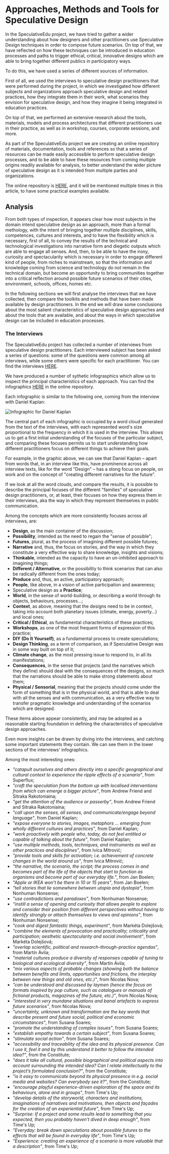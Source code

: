 # Approaches, Methods and Tools for Speculative Design

In the SpeculativeEdu project, we have tried to gather a wider understanding about how designers and other practitioners use Speculative Design techniques in order to compose future scenarios. On top of that, we have reflected on how these techniques can be introduced in education processes and paths to trigger ethical, critical, innovative designs which are able to bring together different publics in participatory ways.

To do this, we have used a series of different sources of information.

First of all, we used the interviews to speculative design practitioners that were performed during the project, in which we investigated how different subjects and organizations approach speculative design and related practices, how they integrate them in their work, what scenarios they envision for speculative design, and how they imagine it being integrated in education practices.

On top of that, we performed an extensive research about the tools, materials, models and process architectures that different practitioners use in their practice, as well as in workshop, courses, corporate sessions, and more.

As part of the SpeculativeEdu project we are creating an online repository of materials, documentation, tools and references so that a series of resources can be made easily accessible to perform speculative design processes, and to be able to have these resources from coming multiple origins readily available for analysis, to better understand the wider picture of speculative design as it is intended from multiple parties and organizations.

The online repository is [HERE](https://github.com/speculativeedu/The-SpeculativeEdu-Online-Repository), and it will be mentioned multiple times in this article, to have some practical examples available.

## Analysis

From both types of inspection, it appears clear how most subjects in the domain intend speculative design as an approach, more than a formal methology, with the intent of bringing together multiple disciplines, skills, competences, cultures and interests, and to have the flexibility which is necessary, first of all, to convey the results of the technical and technological investigations into narrative form and diegetic outputs which are able to engage all senses. And, then, to be able to have the irony, curiosity and spectacularity which is necessary in order to engage different kind of people, from niches to mainstream, so that the information and knowledge coming from science and technology do not remain in the technical domain, but become an opportunity to bring communities together into a critical reflection around possible future scenarios of their cities, environment, schools, offices, homes etc.

In the following sections we will first analyse the interviews that we have collected, then compare the toolkits and methods that have been made available by design practitioners. In the end we will draw some conclusions about the most salient characteristics of speculative design approaches and about the tools that are available, and about the ways in which speculative design can be included in education processes.

### The Interviews

The SpeculativeEdu project has collected a number of interviews from speculative design practitioners. Each interviewed subject has been asked a series of questions: some of the questions were common among all interviews, while some others were specific for each practitioner.
You can find the interviews [HERE](http://speculativeedu.eu/category/interviews/).

We have produced a number of sythetic infograsphics which allow us to inspect the principal characteristics of each approach. You can find the infographics [HERE](https://github.com/speculativeedu/The-SpeculativeEdu-Online-Repository/tree/master/Methods_and_tools/Approaches) in the online repository.

Each infographic is similar to the following one, coming from the interview with Daniel Kaplan:

![Infographic for Daniel Kaplan](https://raw.githubusercontent.com/speculativeedu/The-SpeculativeEdu-Online-Repository/master/Methods_and_tools/Approaches/DanielKaplan.png)

The central part of each infographic is occupied by a word cloud generated from the text of the interviews, with each represented word's size proportional to the frequency in which it is used in the interview. This allows us to get a first initial understanding of the focuses of the particular subject, and comparing these focuses permits us to start understanding how different practitioners focus on different things to achieve their goals.

For example, in the graphic above, we can see that Daniel Kaplan – apart from words that, in an interview like this, have prominence across all interview texts, like for the word "Design" – has a stong focus on people, on work and on the concept of "creating different narratives for the future".

If we look at all the word clouds, and compare the results, it is possible to describe the principal focuses of the different "families" of speculative design practitioners, or, at least, their focuses on how they express them in their interviews, aka the way in which they represent themselves in public communication.

Among the concepts which are more consistently focuses across all interviews, are:

* __Design__, as the main container of the discussion;
* __Possibility__, intended as the need to regain the "sense of possible";
* __Futures__, plural, as the process of imagining different possible futures;
* __Narrative__ and, thus, the focus on stories, and the way in which they constitute a very effective way to share knowledge, insights and visions;
* __Thinkable__, intended as the capacity to have an un-inhibited approach to imagining things;
* __Different / Alternative__, or the possibility to think scenarios that can also be radically different from the ones today;
* __Produce__ and, thus, an active, participatory approach;
* __People__, like above, in a vision of active participation and awareness;
* Speculative design as a __Practice__;
* __World__, in the sense of world-building, or describing a world through its objects, behaviours, processes...;
* __Context__, as above, meaning that the designs need to be in context, taking into account both planetary issues (climate, energy, poverty...) and local ones;
* __Critical / Ethical__, as fundamental characteristics of these practices;
* __Workshops__, as one of the most frequent forms of expression of this practice;
* __DIY (Do It Yourself)__, as a fundamental process to create speculations;
* __Design Thinking__, as a term of comparison, as if Speculative Design was in some way built on top of it;
* __Climate change__, as the most pressing issue to respond to, in all its manifestations;
* __Consequences__, in the sense that projects (and the narratives which they define) should deal with the consequences of the designs, so much that the narrations should be able to make strong statements about them;
* __Physical / Sensorial__, meaning that the projects should come under the form of something that is in the physical world, and that is able to deal with all the senses and with communication, as a very effective way to transfer pragmatic knowledge and understanding of the scenarios which are designed.

These items above appear consistently, and may be adopted as a reasonable starting foundation in defining the characteristics of speculative design approaches.

Even more insights can be drawn by diving into the interviews, and catching some important statements they contain. We can see them in the lower sections of the interviews' infographics.

Among the most interesting ones:

* *"catapult ourselves and others directly into a specific geographical and cultural context to experience the ripple effects of a scenario"*, from Superflux;
* *"craft the speculation from the bottom up with localised interventions from which can emerge a bigger picture"*, from Andrew Friend and Sitraka Rakotoniaina;
* *"get the attention of the audience or passerby"*, from Andrew Friend and Sitraka Rakotoniaina;
* *"call upon the senses, all senses, and communicate/engage beyond language"*, from Daniel Kaplan;
* *"expose everyone to stories, images, metaphors ... emerging from wholly different cultures and practices"*, from Daniel Kaplan;
* *"work proactively with people who, today, do not feel entitled or capable of talking about the future"*, from Daniel Kaplan;
* *"use multiple methods, tools, techniques, and instruments as well as other practices and disciplines"*, from Ivica Mitrović;
* *"provide tools and skills for activation; i.e. achievement of concrete changes in the world around us"*, from Ivica Mitrović;
* *"the narrative, the scenario, the script; the process comes in and becomes part of the life of the objects that start to function as organisms and become part of our everyday life."*, from Jan Boelen;
* *"Apple or IKEA won’t be there in 10 or 15 years"*, from Jan Boelen;
* *"tell stories that lie somewhere between utopia and dystopia"*, from Nonhuman Nonsense;
* *"use contradictions and paradoxes"*, from Nonhuman Nonsense;
* *"instill a sense of opening and curiosity that allows people to explore and consider their position from different perspectives without having to identify strongly or attach themselves to views and opinions"*, from Nonhuman Nonsense;
* *"cook and digest fantastic things, experiment"*, from Markéta Dolejšová;
* *"combine the elements of provocation and practicality; criticality and participation; aesthetic spectacularity and social involvement"*, from Markéta Dolejšová;
* *"overlap scientific, political and research-through-practice agendas"*, from Martín Ávila;
* *"material cultures produce a diversity of responses capable of tuning to biological and ecological diversity"*, from Martín Ávila;
* *"mix various aspects of probable changes (showing both the balance between benefits and limits, opportunities and frictions, the interplay between new things and old ones, etc.)"*, from Nicolas Nova;
* *"can be understood and discussed by laymen (hence the focus on formats inspired by pop culture, such as catalogues or manuals of fictional products, magazines of the future, etc.)"*, from Nicolas Nova;
* *"interested in very mundane situations and banal artefacts to express future scenarios"*, from Nicolas Nova;
* *"uncertainty, unknown and transformation are the key words that describe present and future social, political and economic circumstances"*, from Susana Soares;
* *"promote the understanding of complex issues"*, from Susana Soares;
* *"establish empathy towards a certain subject"*, from Susana Soares;
* *"stimulate social action"*, from Susana Soares;
* *"accessibility and traceability of the idea and its physical presence. Can I use it, feel it and by this understand it better to follow the intended idea?"*, from the Constitute;
* *"does it take all cultural, possible biographical and political aspects into account surrounding the intended idea? Can I relate intellectually to the project’s formulated conclusion?"*, from the Constitute;
* *"is it easy to communicate beyond its physical presence in e.g. social media and websites? Can everybody see it?"*, from the Constitute;
* *"encourage playful experience-driven exploration of the space and its behaviours, alone and in groups"*, from Time's Up;
* *"develop details of the storyworld, characters and institutions, imaginations of narratives and motivations, then objects and façades for the creation of an experiential future"*, from Time's Up;
* *"Surprise: If a project and some results lead to something that you expected, then you probably haven’t dived in deep enough"*, from Time's Up;
* *"Everyday: break down speculations about possible futures to the effects that will be found in everyday life"*, from Time's Up;
* *"Experience: creating an experience of a scenario is more valuable that a description"*, from Time's Up;
